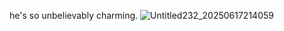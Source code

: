 he's so unbelievably charming.
![Untitled232_20250617214059](https://github.com/user-attachments/assets/fb46ef1c-bce6-4b00-8246-a459fe61c144)
